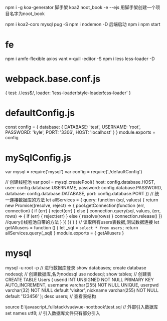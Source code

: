 npm i -g koa-generator 脚手架
koa2 noot_book -e --ejs 用脚手架创建一个项目名字为noot_book

npm i koa2-cors mysql pug -S
npm i nodemon -D
后端启动
npm i
npm start
# fe
npm i amfe-flexible axios vant v-quill-editor -S
npm i less less-loader -D

# webpack.base.conf.js
{
  test: /\.less$/,
  loader: 'less-loader!style-loader!css-loader'
}
# defaultConfig.js
const config = {
  database: {
    DATABASE: 'test',
    USERNAME: 'root',
    PASSWORD: 'kyle',
    PORT: '3306',
    HOST: 'localhost'
  }
}
module.exports = config
# mySqlConfig.js
var mysql = require('mysql')
var config = require('./defaultConfig')

// 创建线程池
var pool = mysql.createPool({
  host: config.database.HOST,
  user: config.database.USERNAME,
  password: config.database.PASSWORD,
  database: config.database.DATABASE,
  port: config.database.PORT
})
// 统一连接数据库的方法
let allServices = {
  query: function (sql, values) {
    return new Promise((resolve, reject) => {
      pool.getConnection(function (err, connection) {
        if (err) {
          reject(err)
        } else {
          connection.query(sql, values, (err, rows) => {
            if (err) {
              reject(err)
            } else {
              resolve(rows)
            }
            connection.release()
          }) //query()线程池自带的方法
        }
      })
    })
  }
}
// 读取所有users表数据,测试数据连接
let getAllusers = function () {
  let _sql = `select * from users;`
  return allServices.query(_sql)
}
module.exports = {
  getAllusers
}

# mysql
mysql -u root -p // 进行数据库登录
show databases;
create database nodesql; // 创建数据库,名为nodesql
use nodesql;
show tables;
// 创建表 
CREATE TABLE Users
(
userid INT UNSIGNED NOT NULL PRIMARY KEY AUTO_INCREMENT,
username varchar(255) NOT NULL UNIQUE,
userpwd varchar(32) NOT NULL default 'visitor',
nickname varchar(255) NOT NULL default '123456'
);
desc users; // 查看表结构

source E:\javascript_fullstack\vue\vue-nootbook\test.sql // 外部引入数据库
set names utf8; // 引入数据库文件只有部分引入